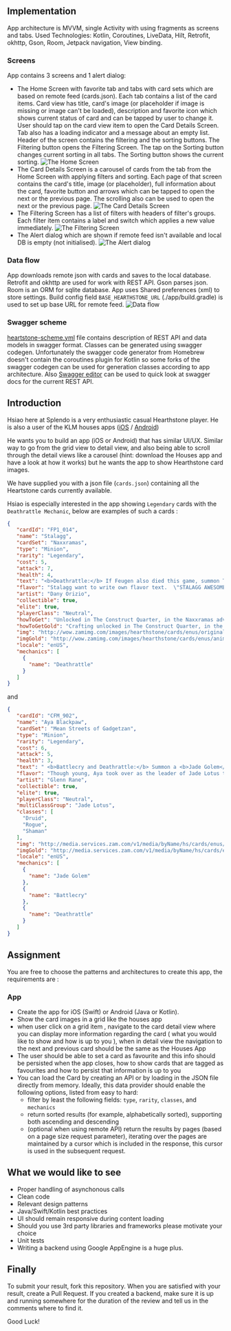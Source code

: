 ## Implementation
App architecture is MVVM, single Activity with using fragments as screens and tabs.
Used Technologies: Kotlin, Coroutines, LiveData, Hilt, Retrofit, okhttp, Gson, Room, Jetpack navigation, View binding.

### Screens
App contains 3 screens and 1 alert dialog:
* The Home Screen with favorite tab and tabs with card sets which are based on remote feed (cards.json). Each tab contains a list of the card items. Card view has title, card's image (or placeholder if image is missing or image can't be loaded), description and favorite icon which shows current status of card and can be tapped by user to change it. User should tap on the card view item to open the Card Details Screen. Tab also has a loading indicator and a message about an empty list. Header of the screen contains the filtering and the sorting buttons. The Filtering button opens the Filtering Screen. The tap on the Sorting button changes current sorting in all tabs. The Sorting button shows the current sorting. ![The Home Screen](./images/Screenshot_20220531_200036.png)
* The Card Details Screen is a carousel of cards from the tab from the Home Screen with applying filters and sorting. Each page of that screen contains the card's title, image (or placeholder), full information about the card, favorite button and arrows which can be tapped to open the next or the previous page. The scrolling also can be used to open the next or the previous page. ![The Card Details Screen](./images/Screenshot_20220531_201334.png)
* The Filtering Screen has a list of filters with headers of filter's groups. Each filter item contains a label and switch which applies a new value immediately. ![The Filtering Screen](./images/Screenshot_20220531_205512.png)
* The Alert dialog which are shown if remote feed isn't available and local DB is empty (not initialised). ![The Alert dialog](./images/Screenshot_20220530_192506.png)

### Data flow
App downloads remote json with cards and saves to the local database. Retrofit and okhttp are used for work with REST API. Gson parses json. Room is an ORM for sqlite database. App uses Shared preferences (xml) to store settings.
Build config field `BASE_HEARTHSTONE_URL` (./app/build.gradle) is used to set up base URL for remote feed.
![Data flow](./images/data_flow.png)

### Swagger scheme
[heartstone-scheme.yml](./heartstone-scheme.yml) file contains description of REST API and data models in swagger format. Classes can be generated using swagger codegen. Unfortunately the swagger code generator from Homebrew doesn't contain the coroutines plugin for Kotlin so some forks of the swagger codegen can be used for generation classes according to app architecture. Also [Swagger editor](https://editor.swagger.io) can be used to quick look at swagger docs for the current REST API.

## Introduction

Hsiao here at Splendo is a very enthusiastic casual Hearthstone player. He is also a user of the KLM houses apps ([iOS](https://itunes.apple.com/nl/app/klm-houses/id371664245?l=en&mt=8) / [Android](https://play.google.com/store/apps/details?id=com.klm.mobile.houses&hl=en))

He wants you to build an app (iOS or Android) that has similar UI/UX. Similar way to go from the grid view to detail view, and also being able to scroll through the detail views like a carousel (hint: download the Houses app and have a look at how it works) but he wants the app to show Hearthstone card images.

We have supplied you with a json file (`cards.json`) containing all the Heartstone cards currently available.

Hsiao is especially interested in the app showing `Legendary` cards with the `Deathrattle Mechanic`, below are examples of such a cards :

```json
{
   "cardId": "FP1_014",
   "name": "Stalagg",
   "cardSet": "Naxxramas",
   "type": "Minion",
   "rarity": "Legendary",
   "cost": 5,
   "attack": 7,
   "health": 4,
   "text": "<b>Deathrattle:</b> If Feugen also died this game, summon Thaddius.",
   "flavor": "Stalagg want to write own flavor text.  \"STALAGG AWESOME!\"",
   "artist": "Dany Orizio",
   "collectible": true,
   "elite": true,
   "playerClass": "Neutral",
   "howToGet": "Unlocked in The Construct Quarter, in the Naxxramas adventure.",
   "howToGetGold": "Crafting unlocked in The Construct Quarter, in the Naxxramas adventure.",
   "img": "http://wow.zamimg.com/images/hearthstone/cards/enus/original/FP1_014.png",
   "imgGold": "http://wow.zamimg.com/images/hearthstone/cards/enus/animated/FP1_014_premium.gif",
   "locale": "enUS",
   "mechanics": [
     {
       "name": "Deathrattle"
     }
   ]
}
```

and

```json
{
   "cardId": "CFM_902",
   "name": "Aya Blackpaw",
   "cardSet": "Mean Streets of Gadgetzan",
   "type": "Minion",
   "rarity": "Legendary",
   "cost": 6,
   "attack": 5,
   "health": 3,
   "text": " <b>Battlecry and Deathrattle:</b> Summon a <b>Jade Golem</b>.",
   "flavor": "Though young, Aya took over as the leader of Jade Lotus through her charisma and strategic acumen when her predecessor was accidentally crushed by a jade golem.",
   "artist": "Glenn Rane",
   "collectible": true,
   "elite": true,
   "playerClass": "Neutral",
   "multiClassGroup": "Jade Lotus",
   "classes": [
     "Druid",
     "Rogue",
     "Shaman"
   ],
   "img": "http://media.services.zam.com/v1/media/byName/hs/cards/enus/CFM_902.png",
   "imgGold": "http://media.services.zam.com/v1/media/byName/hs/cards/enus/animated/CFM_902_premium.gif",
   "locale": "enUS",
   "mechanics": [
     {
       "name": "Jade Golem"
     },
     {
       "name": "Battlecry"
     },
     {
       "name": "Deathrattle"
     }
   ]
}
```

## Assignment

You are free to choose the patterns and architectures to create this app, the requirements are :

### App

* Create the app for iOS (Swift) or Android (Java or Kotlin).
* Show the card images in a grid like the houses app
* when user click on a grid item , navigate to the card detail view where you can display more information regarding the card ( what you would like to show and how is up to you ), when in detail view the navigation to the next and previous card should be the same as the Houses App
* The user should be able to set a card as favourite and this info should be persisted when the app closes, how to show cards that are tagged as favourites and how to persist that information is up to you
* You can load the Card by creating an API or by loading in the JSON file directly from memory. Ideally, this data provider should enable the following options, listed from easy to hard:
  * filter by least the following fields: `type`, `rarity`, `classes`, and `mechanics`
  * return sorted results (for example, alphabetically sorted), supporting both ascending and descending
  * (optional when using remote API) return the results by pages (based on a page size request parameter), iterating over the pages are maintained by a cursor which is included in the response, this cursor is used in the subsequent request.


## What we would like to see

* Proper handling of asynchonous calls
* Clean code
* Relevant design patterns
* Java/Swift/Kotlin best practices
* UI should remain responsive during content loading
* Should you use 3rd party libraries and frameworks please motivate your choice
* Unit tests
* Writing a backend using Google AppEngine is a huge plus.

## Finally

To submit your result, fork this repository. When you are satisfied with your result, create a Pull Request. If you created a backend, make sure it is up and running somewhere for the duration of the review and tell us in the comments where to find it.

Good Luck!
